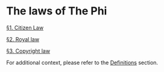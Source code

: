 # The laws of The Phi

[§1. Citizen Law](./laws/citizen)

[§2. Royal law](./laws/royal.md)

[§3. Copyright law](./laws/copyright.md)

For additional context, please refer to the [Definitions](./laws/definitions) section.
